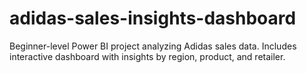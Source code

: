 # adidas-sales-insights-dashboard
Beginner-level Power BI project analyzing Adidas sales data. Includes interactive dashboard with insights by region, product, and retailer.
